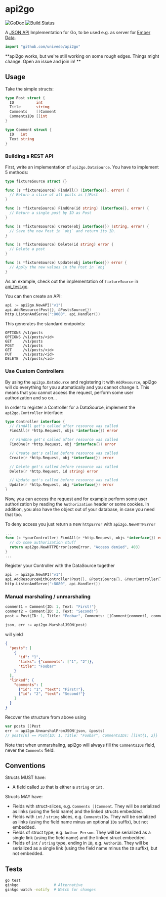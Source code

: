 # api2go

[![GoDoc](https://godoc.org/github.com/univedo/api2go?status.svg)](https://godoc.org/github.com/univedo/api2go)
[![Build Status](https://travis-ci.org/univedo/api2go.svg?branch=master)](https://travis-ci.org/univedo/api2go)

A [JSON API](http://jsonapi.org) Implementation for Go, to be used e.g. as server for [Ember Data](https://github.com/emberjs/data).

```go
import "github.com/univedo/api2go"
```

**api2go works, but we're still working on some rough edges. Things might change. Open an issue and join in!  **

## Usage

Take the simple structs:

```go
type Post struct {
  ID          int
  Title       string
  Comments    []Comment
  CommentsIDs []int
}

type Comment struct {
  ID   int
  Text string
}
```

### Building a REST API

First, write an implementation of `api2go.DataSource`. You have to implement 5 methods:

```go
type fixtureSource struct {}

func (s *fixtureSource) FindAll() (interface{}, error) {
  // Return a slice of all posts as []Post
}

func (s *fixtureSource) FindOne(id string) (interface{}, error) {
  // Return a single post by ID as Post
}

func (s *fixtureSource) Create(obj interface{}) (string, error) {
  // Save the new Post in `obj` and return its ID.
}

func (s *fixtureSource) Delete(id string) error {
  // Delete a post
}

func (s *fixtureSource) Update(obj interface{}) error {
  // Apply the new values in the Post in `obj`
}
```

As an example, check out the implementation of `fixtureSource` in [api_test.go](/api_test.go).

You can then create an API:

```go
api := api2go.NewAPI("v1")
api.AddResource(Post{}, &PostsSource{})
http.ListenAndServe(":8080", api.Handler())
```

This generates the standard endpoints:

```
OPTIONS /v1/posts
OPTIONS /v1/posts/<id>
GET     /v1/posts
POST    /v1/posts
GET     /v1/posts/<id>
PUT     /v1/posts/<id>
DELETE  /v1/posts/<id>
```

### Use Custom Controllers

By using the `api2go.DataSource` and registering it with `AddResource`,
api2go will do everything for you automatically and you cannot change it. This
means that you cannot access the request, perform some user authorization and so on...

In order to register a Controller for a DataSource, implement the `api2go.Controller` interface:

```go
type Controller interface {
  // FindAll get's called after resource was called
  FindAll(r *http.Request, objs *interface{}) error

  // FindOne get's called after resource was called
  FindOne(r *http.Request, obj *interface{}) error

  // Create get's called before resource was called
  Create(r *http.Request, obj *interface{}) error

  // Delete get's called before resource was called
  Delete(r *http.Request, id string) error

  // Update get's called before resource was called
  Update(r *http.Request, obj *interface{}) error
}
```

Now, you can access the request and for example perform some user authorization by reading the
`Authorization` header or some cookies. In addition, you also have the object out of your database, in
case you need that too.

To deny access you just return a new `httpError` with `api2go.NewHTTPError`

```go
...
func (c *yourController) FindAll(r *http.Request, objs *interface{}) error {
  // do some authorization stuff
  return api2go.NewHTTPError(someError, "Access denied", 403)
}
...
```

Register your Controller with the DataSource together

```go
api := api2go.NewAPI("v1")
api.AddResourceWithController(Post{}, &PostsSource{}, &YourController{})
http.ListenAndServe(":8080", api.Handler())
```

### Manual marshaling / unmarshaling

```go
comment1 = Comment{ID: 1, Text: "First!"}
comment2 = Comment{ID: 2, Text: "Second!"}
post = Post{ID: 1, Title: "Foobar", Comments: []Comment{comment1, comment2}}

json, err := api2go.MarshalJSON(post)
```

will yield

```json
{
  "posts": [
    {
      "id": "1",
      "links": {"comments": ["1", "2"]},
      "title": "Foobar"
    }
  ],
  "linked": {
    "comments": [
      {"id": "1", "text": "First!"},
      {"id": "2", "text": "Second!"}
    ]
  }
}
```

Recover the structure from above using

```go
var posts []Post
err := api2go.UnmarshalFromJSON(json, &posts)
// posts[0] == Post{ID: 1, Title: "Foobar", CommentsIDs: []int{1, 2}}
```

Note that when unmarshaling, api2go will always fill the `CommentsIDs` field, never the `Comments` field.

## Conventions

Structs MUST have:

- A field called `ID` that is either a `string` or `int`.

Structs MAY have:

- Fields with struct-slices, e.g. `Comments []Comment`. They will be serialized as links (using the field name) and the linked structs embedded.
- Fields with `int` / `string` slices, e.g. `CommentsIDs`. They will be serialized as links (using the field name minus an optional `IDs` suffix), but not embedded.
- Fields of struct type, e.g. `Author Person`. They will be serialized as a single link (using the field name) and the linked struct embedded.
- Fields of `int` / `string` type, ending in `ID`, e.g. `AuthorID`. They will be serialized as a single link (using the field name minus the `ID` suffix), but not embedded.

## Tests

```sh
go test
ginkgo                # Alternative
ginkgo watch -notify  # Watch for changes
```
